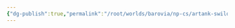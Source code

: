 ```yaml
---
{"dg-publish":true,"permalink":"/root/worlds/barovia/np-cs/artank-swilovich/","tags":["Barovia"]}
---
```


